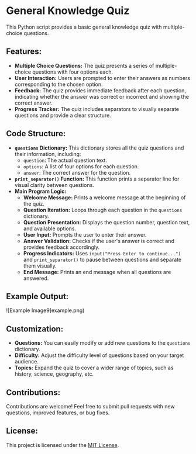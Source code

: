 # General Knowledge Quiz

This Python script provides a basic general knowledge quiz with multiple-choice questions. 

## Features:

- **Multiple Choice Questions:** The quiz presents a series of multiple-choice questions with four options each.
- **User Interaction:** Users are prompted to enter their answers as numbers corresponding to the chosen option.
- **Feedback:** The quiz provides immediate feedback after each question, indicating whether the answer was correct or incorrect and showing the correct answer.
- **Progress Tracker:** The quiz includes separators to visually separate questions and provide a clear structure.

## Code Structure:

- **`questions` Dictionary:** This dictionary stores all the quiz questions and their information, including:
    - `question`: The actual question text.
    - `options`: A list of four options for each question.
    - `answer`: The correct answer for the question.
- **`print_separator()` Function:** This function prints a separator line for visual clarity between questions.
- **Main Program Logic:**
    - **Welcome Message:** Prints a welcome message at the beginning of the quiz.
    - **Question Iteration:** Loops through each question in the `questions` dictionary.
    - **Question Presentation:** Displays the question number, question text, and available options.
    - **User Input:** Prompts the user to enter their answer.
    - **Answer Validation:** Checks if the user's answer is correct and provides feedback accordingly.
    - **Progress Indicators:** Uses `input("Press Enter to continue...")` and `print_separator()` to pause between questions and separate them visually.
    - **End Message:** Prints an end message when all questions are answered.

## Example Output:

![Example Image9]example.png)

## Customization:

- **Questions:** You can easily modify or add new questions to the `questions` dictionary.
- **Difficulty:** Adjust the difficulty level of questions based on your target audience.
- **Topics:** Expand the quiz to cover a wider range of topics, such as history, science, geography, etc.

## Contributions:

Contributions are welcome! Feel free to submit pull requests with new questions, improved features, or bug fixes.

## License:

This project is licensed under the [MIT License](LICENSE).

